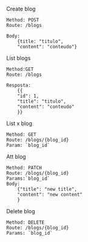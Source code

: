 Create blog

    Method: POST
    Route: /blogs

    Body:
        {title: "titulo",
        "content": "conteudo"}

List blogs  

    Method:GET
    Route: /blogs

    Resposta: 
        {{
        "id": 1,
        "title": "titulo",
        "content": "conteudo"
        }}

List x blog

    Method: GET
    Route: /blogs/{blog_id}
    Param: `blog_id`

Att blog

    Method: PATCH
    Route: /blogs/{blog_id}
    Params:`blog_id`
    Body:
        {"title": "new title",
        "content": "new content"
        }
    
Delete blog

    Method: DELETE
    Route: /blogs/{blog_id}
    Params: `blog_id`
